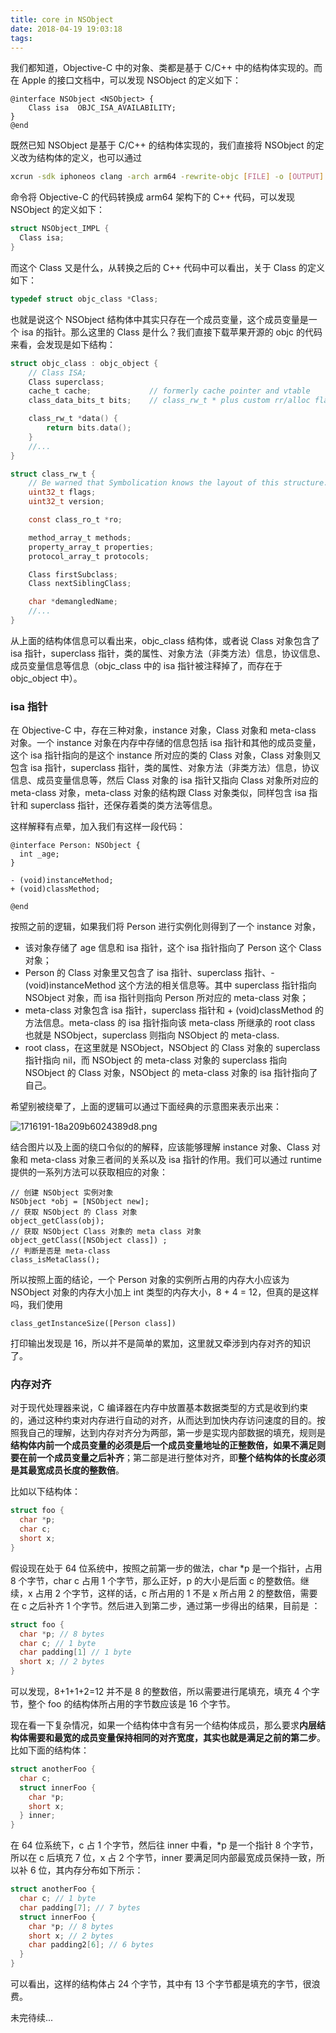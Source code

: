 ```yaml
---
title: core in NSObject
date: 2018-04-19 19:03:18
tags:
---
```

我们都知道，Objective-C 中的对象、类都是基于 C/C++ 中的结构体实现的。而在 Apple 的接口文档中，可以发现 NSObject 的定义如下：

```objc
@interface NSObject <NSObject> {
    Class isa  OBJC_ISA_AVAILABILITY;
}
@end
```

既然已知 NSObject 是基于 C/C++ 的结构体实现的，我们直接将 NSObject 的定义改为结构体的定义，也可以通过

```sh
xcrun -sdk iphoneos clang -arch arm64 -rewrite-objc [FILE] -o [OUTPUT]
```

命令将 Objective-C 的代码转换成 arm64 架构下的 C++ 代码，可以发现 NSObject 的定义如下：

```c
struct NSObject_IMPL {
  Class isa;
}
```

而这个 Class 又是什么，从转换之后的 C++ 代码中可以看出，关于 Class 的定义如下：

```c
typedef struct objc_class *Class;
```

也就是说这个 NSObject 结构体中其实只存在一个成员变量，这个成员变量是一个 isa 的指针。那么这里的 Class 是什么？我们直接下载苹果开源的 objc 的代码来看，会发现是如下结构：

```c
struct objc_class : objc_object {
	// Class ISA;
	Class superclass;
	cache_t cache;             // formerly cache pointer and vtable
	class_data_bits_t bits;    // class_rw_t * plus custom rr/alloc flags

	class_rw_t *data() { 
		return bits.data();
	}
	//...
}

struct class_rw_t {
	// Be warned that Symbolication knows the layout of this structure.
	uint32_t flags;
	uint32_t version;

	const class_ro_t *ro;

	method_array_t methods;
	property_array_t properties;
	protocol_array_t protocols;

	Class firstSubclass;
	Class nextSiblingClass;

	char *demangledName;
	//...
}
```

从上面的结构体信息可以看出来，objc\_class 结构体，或者说 Class 对象包含了 isa 指针，superclass 指针，类的属性、对象方法（非类方法）信息，协议信息、成员变量信息等信息（objc\_class 中的 isa 指针被注释掉了，而存在于 objc\_object 中）。

### **isa 指针**

在 Objective-C 中，存在三种对象，instance 对象，Class 对象和 meta-class 对象。一个 instance 对象在内存中存储的信息包括 isa 指针和其他的成员变量，这个 isa 指针指向的是这个 instance 所对应的类的 Class 对象，Class 对象则又包含 isa 指针，superclass 指针，类的属性、对象方法（非类方法）信息，协议信息、成员变量信息等，然后 Class 对象的 isa 指针又指向 Class 对象所对应的 meta-class 对象，meta-class 对象的结构跟 Class 对象类似，同样包含 isa 指针和 superclass 指针，还保存着类的类方法等信息。

这样解释有点晕，加入我们有这样一段代码：

```objc
@interface Person: NSObject {
  int _age;
}

- (void)instanceMethod;
+ (void)classMethod;

@end
```

按照之前的逻辑，如果我们将 Person 进行实例化则得到了一个 instance 对象，

* 该对象存储了 age 信息和 isa 指针，这个 isa 指针指向了 Person 这个 Class 对象；
* Person 的 Class 对象里又包含了 isa 指针、superclass 指针、- (void)instanceMethod 这个方法的相关信息等。其中 superclass 指针指向 NSObject 对象，而 isa 指针则指向 Person 所对应的 meta-class 对象；
* meta-class 对象包含 isa 指针，superclass 指针和 + (void)classMethod 的方法信息。meta-class 的 isa 指针指向该 meta-class 所继承的 root class 也就是 NSObject，superclass 则指向 NSObject 的 meta-class.
* root class，在这里就是 NSObject，NSObject 的 Class 对象的 superclass 指针指向 nil，而 NSObject 的 meta-class 对象的 superclass 指向 NSObject 的 Class 对象，NSObject 的 meta-class 对象的 isa 指针指向了自己。

希望别被绕晕了，上面的逻辑可以通过下面经典的示意图来表示出来：

![1716191-18a209b6024389d8.png](http://7xjbza.com1.z0.glb.clouddn.com/class&metaclass.png)

结合图片以及上面的绕口令似的的解释，应该能够理解 instance 对象、Class 对象和 meta-class 对象三者间的关系以及 isa 指针的作用。我们可以通过 runtime 提供的一系列方法可以获取相应的对象：

```objc
// 创建 NSObject 实例对象
NSObject *obj = [NSObject new];
// 获取 NSObject 的 Class 对象
object_getClass(obj);
// 获取 NSObject Class 对象的 meta class 对象
object_getClass([NSObject class]) ;
// 判断是否是 meta-class
class_isMetaClass();
```

所以按照上面的结论，一个 Person 对象的实例所占用的内存大小应该为 NSObject 对象的内存大小加上 int 类型的内存大小，8 + 4 = 12，但真的是这样吗，我们使用

```objc
class_getInstanceSize([Person class])
```

打印输出发现是 16，所以并不是简单的累加，这里就又牵涉到内存对齐的知识了。

### 内存对齐

对于现代处理器来说，C 编译器在内存中放置基本数据类型的方式是收到约束的，通过这种约束对内存进行自动的对齐，从而达到加快内存访问速度的目的。按照我自己的理解，达到内存对齐分为两部，第一步是实现内部数据的填充，规则是**结构体内前一个成员变量的必须是后一个成员变量地址的正整数倍，如果不满足则要在前一个成员变量之后补齐**；第二部是进行整体对齐，即**整个结构体的长度必须是其最宽成员长度的整数倍**。

比如以下结构体：

```c
struct foo {
  char *p;
  char c;
  short x;
}
```

假设现在处于 64 位系统中，按照之前第一步的做法，char \*p 是一个指针，占用 8 个字节，char c 占用 1 个字节，那么正好，p 的大小是后面 c 的整数倍。继续，x 占用 2 个字节，这样的话，c 所占用的 1 不是 x 所占用 2 的整数倍，需要在 c 之后补齐 1 个字节。然后进入到第二步，通过第一步得出的结果，目前是 ：

```c
struct foo {
  char *p; // 8 bytes
  char c; // 1 byte
  char padding[1] // 1 byte
  short x; // 2 bytes
}
```

可以发现，8+1+1+2=12 并不是 8 的整数倍，所以需要进行尾填充，填充 4 个字节，整个 foo 的结构体所占用的字节数应该是 16 个字节。

现在看一下复杂情况，如果一个结构体中含有另一个结构体成员，那么要求**内层结构体需要和最宽的成员变量保持相同的对齐宽度，其实也就是满足之前的第二步**。比如下面的结构体：

```c
struct anotherFoo {
  char c;
  struct innerFoo {
    char *p;
    short x;
  } inner;
}
```

在 64 位系统下，c 占 1 个字节，然后往 inner 中看，\*p 是一个指针 8 个字节，所以在 c 后填充 7 位，x 占 2 个字节，inner 要满足同内部最宽成员保持一致，所以补 6 位，其内存分布如下所示：

```c
struct anotherFoo {
  char c; // 1 byte
  char padding[7]; // 7 bytes
  struct innerFoo {
    char *p; // 8 bytes
    short x; // 2 bytes
    char padding2[6]; // 6 bytes
  }
}
```

可以看出，这样的结构体占 24 个字节，其中有 13 个字节都是填充的字节，很浪费。

未完待续...